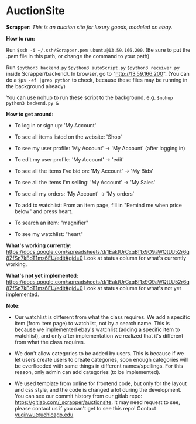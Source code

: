 # AuctionSite


**Scrapper:** 
*This is an auction site for luxury goods, modeled on ebay.*





**How to run:**

Run `$ssh -i ~/.ssh/Scrapper.pem ubuntu@13.59.166.200`. (Be sure to put the .pem file in this path, or change the command to your path)

Run `$python3 backend.py`  `$python3 autoScript.py` `$python3 receiver.py` inside Scrapper/backend/. In browser, go to "http://13.59.166.200". (You can do a `$ps -ef |grep python` to check, because these files may be running in the background already)

You can use nohup to run these script to the background. e.g. `$nohup python3 backend.py &`


**How to get around:**

*  To log in or sign up: 'My Account'

*  To see all items listed on the website: 'Shop'

*  To see my user profile: 'My Account' -> 'My Account' (after logging in)

*  To edit my user profile: 'My Account' -> 'edit'

*  To see all the items I've bid on: 'My Account' -> 'My Bids'

*  To see all the items I'm selling: 'My Account' -> 'My Sales'

*  To see all my orders: 'My Account' -> 'My orders'

*  To add to watchlist: From an item page, fill in "Remind me when price below" and press heart.

*  To search an item: "magnifier"

*  To see my watchlist: "heart"



**What's working currently:**
https://docs.google.com/spreadsheets/d/1EaktUrCxqBf1x9O9aWQtLU52r6q8ZfSn7kEoT1ms6EU/edit#gid=0
Look at status column for what's currently working.



**What's not yet implemented:**
https://docs.google.com/spreadsheets/d/1EaktUrCxqBf1x9O9aWQtLU52r6q8ZfSn7kEoT1ms6EU/edit#gid=0
Look at status column for what's not yet implemented.



**Note:**

*  Our watchlist is different from what the class requires. We add a specific item (from item page) to watchlist, not by a search name. This is because we implemented ebay's watchlist (adding a specific item to watchlist), and only after implementation we realized that it's different from what the class requires.

*  We don't allow categories to be added by users. This is because if we let users create users to create categories, soon enough categories will be overflooded with same things in different names/spellings. For this reason, only admin can add categories (to be implemented).

*  We used template from online for frontend code, but only for the layout and css style, and the code is changed a lot during the development. You can see our commit history from our gitlab repo: https://gitlab.com/_scrapper/auctionsite. It may need request to see, please contact us if you can't get to see this repo! Contact yuqinwu@uchicago.edu

